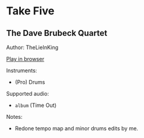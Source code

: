 # Take Five

## The Dave Brubeck Quartet

Author: TheLieInKing

[Play in browser](http://pages.cs.wisc.edu/~tolly/customs/?title=take-five&artist=other)

Instruments:

  * (Pro) Drums

Supported audio:

  * `album` (Time Out)

Notes:

  * Redone tempo map and minor drums edits by me.

